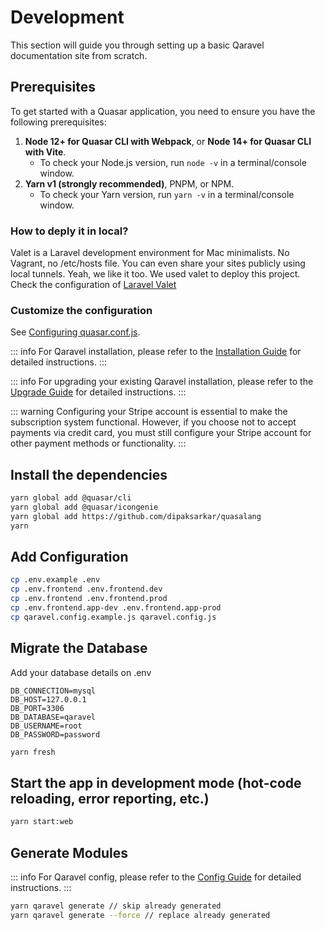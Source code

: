 # Development

This section will guide you through setting up a basic Qaravel documentation site from scratch.

## Prerequisites

To get started with a Quasar application, you need to ensure you have the following prerequisites:

1. **Node 12+ for Quasar CLI with Webpack**, or **Node 14+ for Quasar CLI with Vite**.
   - To check your Node.js version, run `node -v` in a terminal/console window.
2. **Yarn v1 (strongly recommended)**, PNPM, or NPM.
   - To check your Yarn version, run `yarn -v` in a terminal/console window.

### How to deply it in local?

Valet is a Laravel development environment for Mac minimalists. No Vagrant, no /etc/hosts file. You
can even share your sites publicly using local tunnels. Yeah, we like it too. We used valet to
deploy this project. Check the configuration of [Laravel Valet](https://laravel.com/docs/11.x/valet)

### Customize the configuration

See [Configuring quasar.conf.js](https://quasar.dev/quasar-cli/quasar-conf-js).

::: info
For Qaravel installation, please refer to the [Installation Guide](/qaravel/installation) for detailed instructions.
:::

::: info
For upgrading your existing Qaravel installation, please refer to the [Upgrade Guide](/qaravel/upgrade) for detailed instructions.
:::

::: warning
Configuring your Stripe account is essential to make the subscription system functional. However, if you choose not to accept payments via credit card, you must still configure your Stripe account for other payment methods or functionality.
:::

## Install the dependencies

```bash
yarn global add @quasar/cli
yarn global add @quasar/icongenie
yarn global add https://github.com/dipaksarkar/quasalang
yarn
```

## Add Configuration

```bash
cp .env.example .env
cp .env.frontend .env.frontend.dev
cp .env.frontend .env.frontend.prod
cp .env.frontend.app-dev .env.frontend.app-prod
cp qaravel.config.example.js qaravel.config.js

```

## Migrate the Database

Add your database details on .env

```
DB_CONNECTION=mysql
DB_HOST=127.0.0.1
DB_PORT=3306
DB_DATABASE=qaravel
DB_USERNAME=root
DB_PASSWORD=password
```

```bash
yarn fresh
```

## Start the app in development mode (hot-code reloading, error reporting, etc.)

```bash
yarn start:web
```

## Generate Modules

::: info
For Qaravel config, please refer to the [Config Guide](/qaravel/config) for detailed instructions.
:::

```bash
yarn qaravel generate // skip already generated
yarn qaravel generate --force // replace already generated
```
